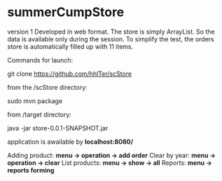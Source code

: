 # summerCumpStore
version 1
Developed in web format.
The store is simply ArrayList. So the data is available only during the session. To simplify the test, the orders store is automatically filled up with 11 items.

Commands for launch:

   git clone https://github.com/hhlTer/scStore

from the /scStore directory:

   sudo mvn package

from /target directory:

   java -jar store-0.0.1-SNAPSHOT.jar 

application is awailable by **localhost:8080/** 

Adding product: **menu -> operation -> add order**
Clear by year: **menu -> operation -> clear**
List products: **menu -> show -> all**
Reports: **menu -> reports forming**

